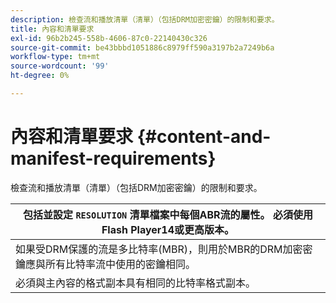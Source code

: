 ```yaml
---
description: 檢查流和播放清單（清單）（包括DRM加密密鑰）的限制和要求。
title: 內容和清單要求
exl-id: 96b2b245-558b-4606-87c0-22140430c326
source-git-commit: be43bbbd1051886c8979ff590a3197b2a7249b6a
workflow-type: tm+mt
source-wordcount: '99'
ht-degree: 0%

---
```


# 內容和清單要求 {#content-and-manifest-requirements}

檢查流和播放清單（清單）（包括DRM加密密鑰）的限制和要求。

| 包括並設定 `RESOLUTION` 清單檔案中每個ABR流的屬性。 必須使用Flash Player14或更高版本。 |
|---|
| 如果受DRM保護的流是多比特率(MBR)，則用於MBR的DRM加密密鑰應與所有比特率流中使用的密鑰相同。 |
| 必須與主內容的格式副本具有相同的比特率格式副本。 |
